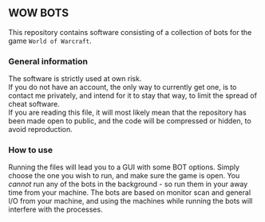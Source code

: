 ## WOW BOTS
This repository contains software consisting of a collection of bots for the game ```World of Warcraft```.   

### General information
The software is strictly used at own risk.   
If you do not have an account, the only way to currently get one, is to contact me privately, and intend for it to stay that way, to limit the spread of cheat software.  
If you are reading this file, it will most likely mean that the repository has been made open to public, and the code will be compressed or hidden, to avoid reproduction.  

### How to use
Running the files will lead you to a GUI with some BOT options. Simply choose the one you wish to run, and make sure the game is open. You *cannot* run any of the bots in the background - so run them in your away time from your machine. The bots are based on monitor scan and general I/O from your machine, and using the machines while running the bots will interfere with the processes.